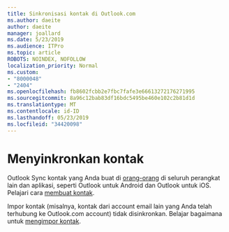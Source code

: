 ```yaml
---
title: Sinkronisasi kontak di Outlook.com
ms.author: daeite
author: daeite
manager: joallard
ms.date: 5/23/2019
ms.audience: ITPro
ms.topic: article
ROBOTS: NOINDEX, NOFOLLOW
localization_priority: Normal
ms.custom:
- "8000048"
- "2404"
ms.openlocfilehash: fb8602fcbb2e7fbc7fafe3e66613272176271995
ms.sourcegitcommit: 8a96c12bab83df16bdc5495be460e102c2b81d1d
ms.translationtype: MT
ms.contentlocale: id-ID
ms.lasthandoff: 05/23/2019
ms.locfileid: "34420098"
---
```

# <a name="sync-contacts"></a>Menyinkronkan kontak

Outlook Sync kontak yang Anda buat di [orang-orang](https://outlook.live.com/people/) di seluruh perangkat lain dan aplikasi, seperti Outlook untuk Android dan Outlook untuk iOS. Pelajari cara [membuat kontak](https://support.office.com/article/5b909158-036e-4820-92f7-2a27f57b9f01).

Impor kontak (misalnya, kontak dari account email lain yang Anda telah terhubung ke Outlook.com account) tidak disinkronkan. Belajar bagaimana untuk [mengimpor kontak](https://support.office.com/article/285a3b55-8d93-4ac8-93df-43fffd13b2f1).